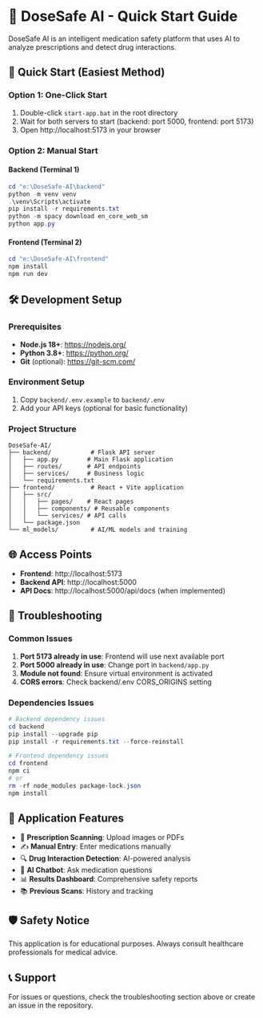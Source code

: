 # 🏥 DoseSafe AI - Quick Start Guide

DoseSafe AI is an intelligent medication safety platform that uses AI to analyze prescriptions and detect drug interactions.

## 🚀 Quick Start (Easiest Method)

### Option 1: One-Click Start
1. Double-click `start-app.bat` in the root directory
2. Wait for both servers to start (backend: port 5000, frontend: port 5173)
3. Open http://localhost:5173 in your browser

### Option 2: Manual Start

#### Backend (Terminal 1)
```powershell
cd "e:\DoseSafe-AI\backend"
python -m venv venv
.\venv\Scripts\activate
pip install -r requirements.txt
python -m spacy download en_core_web_sm
python app.py
```

#### Frontend (Terminal 2)
```powershell
cd "e:\DoseSafe-AI\frontend"
npm install
npm run dev
```

## 🛠️ Development Setup

### Prerequisites
- **Node.js 18+**: https://nodejs.org/
- **Python 3.8+**: https://python.org/
- **Git** (optional): https://git-scm.com/

### Environment Setup
1. Copy `backend/.env.example` to `backend/.env`
2. Add your API keys (optional for basic functionality)

### Project Structure
```
DoseSafe-AI/
├── backend/           # Flask API server
│   ├── app.py        # Main Flask application
│   ├── routes/       # API endpoints
│   ├── services/     # Business logic
│   └── requirements.txt
├── frontend/          # React + Vite application
│   ├── src/
│   │   ├── pages/    # React pages
│   │   ├── components/ # Reusable components
│   │   └── services/ # API calls
│   └── package.json
└── ml_models/         # AI/ML models and training
```

## 🌐 Access Points
- **Frontend**: http://localhost:5173
- **Backend API**: http://localhost:5000
- **API Docs**: http://localhost:5000/api/docs (when implemented)

## 🔧 Troubleshooting

### Common Issues
1. **Port 5173 already in use**: Frontend will use next available port
2. **Port 5000 already in use**: Change port in `backend/app.py`
3. **Module not found**: Ensure virtual environment is activated
4. **CORS errors**: Check backend/.env CORS_ORIGINS setting

### Dependencies Issues
```powershell
# Backend dependency issues
cd backend
pip install --upgrade pip
pip install -r requirements.txt --force-reinstall

# Frontend dependency issues
cd frontend
npm ci
# or
rm -rf node_modules package-lock.json
npm install
```

## 📱 Application Features
- 📸 **Prescription Scanning**: Upload images or PDFs
- ✍️ **Manual Entry**: Enter medications manually
- 🔍 **Drug Interaction Detection**: AI-powered analysis
- 💬 **AI Chatbot**: Ask medication questions
- 📊 **Results Dashboard**: Comprehensive safety reports
- 📚 **Previous Scans**: History and tracking

## 🛡️ Safety Notice
This application is for educational purposes. Always consult healthcare professionals for medical advice.

## 📞 Support
For issues or questions, check the troubleshooting section above or create an issue in the repository.
